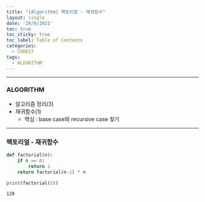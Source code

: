 ```yaml
---
title: "[Algorithm] 팩토리얼 - 재귀함수"
layout: single
date: '29/9/2021'
toc: true
toc_sticky: true
toc_label: Table of Contents
categories:
  - CODEIT
tags:
  - ALGORITHM
---
```


---
### ALGORITHM
* 알고리즘 정리(3)
* 재귀함수(1)
  * 핵심 : base case와 recursive case 찾기

---

### 팩토리얼 - 재귀함수


```python
def factorial(n):
    if n == 0:
        return 1
    return factorial(n-1) * n

print(factorial(5))
```

    120

